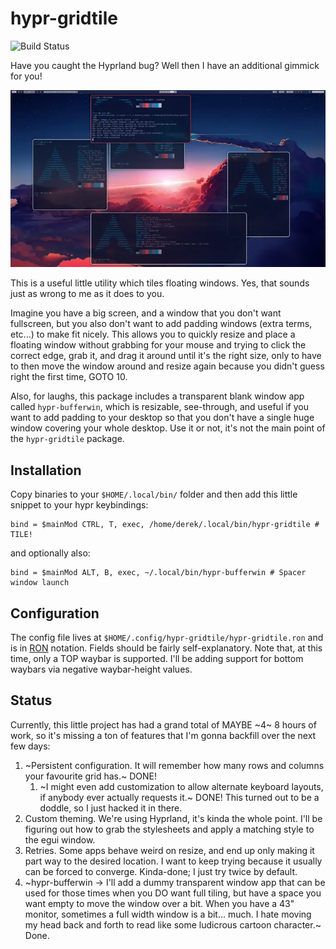 hypr-gridtile
=============

![Build Status](https://github.com/armyofevilrobots/hypr-gridtile/actions/workflows/rust.yml/badge.svg)

Have you caught the Hyprland bug? Well then I have an additional gimmick for you!

![](resources/hypr-gridtile-demo.webp)

This is a useful little utility which tiles floating windows. Yes, that sounds
just as wrong to me as it does to you.

Imagine you have a big screen, and a window that you don't want fullscreen, but
you also don't want to add padding windows (extra terms, etc...) to make fit
nicely. This allows you to quickly resize and place a floating window without
grabbing for your mouse and trying to click the correct edge, grab it, and
drag it around until it's the right size, only to have to then move the window
around and resize again because you didn't guess right the first time, GOTO 10.

Also, for laughs, this package includes a transparent blank window app called
`hypr-bufferwin`, which is resizable, see-through, and useful if you want to
add padding to your desktop so that you don't have a single huge window
covering your whole desktop. Use it or not, it's not the main point of the
`hypr-gridtile` package.

Installation
------------

Copy binaries to your `$HOME/.local/bin/` folder and then add this little 
snippet to your hypr keybindings:

```
bind = $mainMod CTRL, T, exec, /home/derek/.local/bin/hypr-gridtile # TILE!
```

and optionally also:

```
bind = $mainMod ALT, B, exec, ~/.local/bin/hypr-bufferwin # Spacer window launch
```

Configuration
-------------

The config file lives at `$HOME/.config/hypr-gridtile/hypr-gridtile.ron` and is
in [RON](https://github.com/ron-rs/ron) notation. Fields should be fairly
self-explanatory. Note that, at this time, only a TOP waybar is supported. I'll
be adding support for bottom waybars via negative waybar-height values.

Status
------

Currently, this little project has had a grand total of MAYBE ~4~ 8 hours of work,
so it's missing a ton of features that I'm gonna backfill over the next few days:

 1. ~Persistent configuration. It will remember how many rows and columns your
    favourite grid has.~ DONE!
    1. ~I might even add customization to allow alternate keyboard layouts, if
       anybody ever actually requests it.~ DONE! This turned out to be a 
       doddle, so I just hacked it in there.
 2. Custom theming. We're using Hyprland, it's kinda the whole point. I'll 
    be figuring out how to grab the stylesheets and apply a matching style
    to the egui window.
 3. Retries. Some apps behave weird on resize, and end up only making it part
    way to the desired location. I want to keep trying because it usually
    can be forced to converge. Kinda-done; I just try twice by default.
 4. ~hypr-bufferwin -> I'll add a dummy transparent window app that can be
    used for those times when you DO want full tiling, but have a space you
    want empty to move the window over a bit. When you have a 43" monitor,
    sometimes a full width window is a bit... much. I hate moving my head back
    and forth to read like some ludicrous cartoon character.~ Done.
